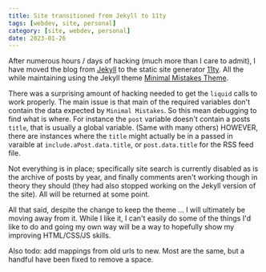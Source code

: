 ```yaml
---
title: Site transitioned from Jekyll to 11ty
tags: [webdev, site, personal]
category: [site, webdev, personal]
date: 2023-01-26
---
```


After numerous hours / days of hacking (much more than I care to admit), I have moved the blog from  [Jekyll](https://jekyllrb.com) to the static site generator [11ty](https://www.11ty.dev/). All the while maintaining using the Jekyll theme [Minimal Mistakes Theme](https://mmistakes.github.io/minimal-mistakes/).

There was a surprising amount of hacking needed to get the `liquid` calls to work properly. The main issue is that main of the required variables don't contain the data expected by `Minimal Mistakes`. So this mean debugging to find what is where. For instance the `post` variable doesn't contain a posts `title`, that is usually a global variable. (Same with many others) HOWEVER, there are instances where the `title` might actually be in a passed in varaible at `include.aPost.data.title`, or `post.data.title` for the RSS feed file.

Not everything is in place; specifically site search is currently disabled as is the archive of posts by year, and finally comments aren't working though in theory they should (they had also stopped working on the Jekyll version of the site). All will be returned at some point.

All that said, despite the change to keep the theme ... I will ultimately be moving away from it. While I like it, I can't easily do some of the things I'd like to do and going my own way will be a way to hopefully show my improving HTML/CSS/JS skills.

Also todo: add mappings from old urls to new. Most are the same, but a handful have been fixed to remove a space.